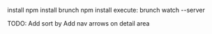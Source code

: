install
    npm install brunch
    npm install
execute:
    brunch watch --server


TODO:
    Add sort by
    Add nav arrows on detail area
